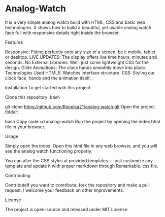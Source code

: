 # Analog-Watch
It is a very simple analog watch build with HTML, CSS and basic web technologies. It shows how to build a beautiful, yet usable analog watch face full with responsive details right inside the browser.

Features

Responsive: Fitting perfectly onto any size of a screen, be it mobile, tablet or desktop.
LIVE UPDATES: The display offers live time hours, minutes and seconds.
No External Libraries: Well, just some lightweight CSS for the design.
Glide Animations: The clock hands smoothly move into place.
Technologies Used
HTML5: Watches interface structure.
CSS: Styling our clock face, hands and the animation itself.

Installation
To get started with this project:

Clone this repository:
bash

git clone https://github.com/Roopika21/analog-watch.git
Open the project folder:

bash
Copy code
cd analog-watch
Run the project by opening the index.html file in your browser.

Usage

Simply open the index. Open this html file in any web browser, and you will see the analog watch functioning properly.

You can alter the CSS styles at provided templates — just customize any template and update it with proper markdown through Remarkable. css file.

Contributing

ContributeIf you want to contribute, fork the repository and make a pull request. I welcome your feedback on other improvements.

License

The project is open-source and released under MIT License.
